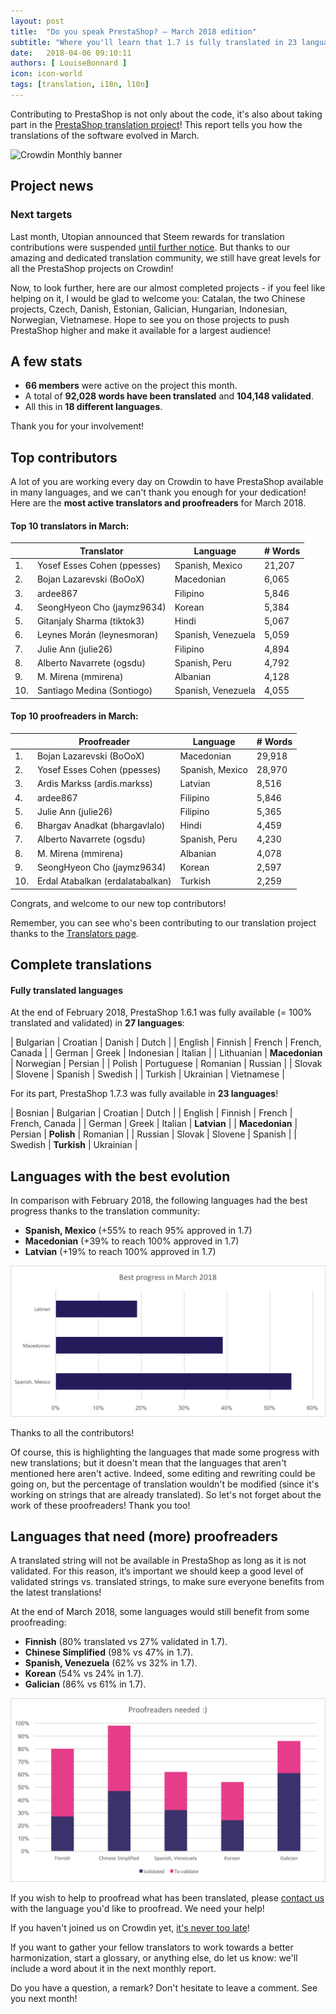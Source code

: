 ```yaml
---
layout: post
title:  "Do you speak PrestaShop? – March 2018 edition"
subtitle: "Where you'll learn that 1.7 is fully translated in 23 languages"
date:   2018-04-06 09:10:11
authors: [ LouiseBonnard ]
icon: icon-world
tags: [translation, i18n, l10n]
---
```


Contributing to PrestaShop is not only about the code, it's also about taking part in the [PrestaShop translation project](https://crowdin.com/project/prestashop-official)! This report tells you how the translations of the software evolved in March.

![Crowdin Monthly banner](/assets/images/2017/04/DYSpeakPS.jpg)

## Project news


### Next targets

Last month, Utopian announced that Steem rewards for translation contributions were suspended [until further notice]( https://steemit.com/utopian-io/@utopian-io/translation-contribution-submissions-paused-until-further-notice). But thanks to our amazing and dedicated translation community, we still have great levels for all the PrestaShop projects on Crowdin!

Now, to look further, here are our almost completed projects - if you feel like helping on it, I would be glad to welcome you: Catalan, the two Chinese projects, Czech, Danish, Estonian, Galician, Hungarian, Indonesian, Norwegian, Vietnamese. Hope to see you on those projects to push PrestaShop higher and make it available for a largest audience!


## A few stats

* **66 members** were active on the project this month.
* A total of **92,028 words have been translated** and **104,148 validated**.
* All this in **18 different languages**.

Thank you for your involvement!


## Top contributors

A lot of you are working every day on Crowdin to have PrestaShop available in many languages, and we can't thank you enough for your dedication! Here are the **most active translators and proofreaders** for March 2018.

#### Top 10 translators in March:

| |Translator | Language | # Words
|-|---------- | -------- | ----------------
 1. | Yosef Esses Cohen (ppesses) | Spanish, Mexico | 21,207
 2. | Bojan Lazarevski (BoOoX) | Macedonian | 6,065
 3. | ardee867 | Filipino | 5,846
 4. | SeongHyeon Cho (jaymz9634) | Korean | 5,384
 5. | Gitanjaly Sharma (tiktok3) | Hindi | 5,067
 6. | Leynes Morán (leynesmoran) | Spanish, Venezuela | 5,059
 7. | Julie Ann (julie26) | Filipino | 4,894
 8. | Alberto Navarrete (ogsdu) | Spanish, Peru | 4,792
 9. | M. Mirena (mmirena) | Albanian | 4,128
10. | Santiago Medina (Sontiogo) | Spanish, Venezuela | 4,055


#### Top 10 proofreaders in March:

| | Proofreader | Language | # Words
|-| ---------- | -------- | ----------------
 1. | Bojan Lazarevski (BoOoX) | Macedonian | 29,918
 2. | Yosef Esses Cohen (ppesses) | Spanish, Mexico | 28,970
 3. | Ardis Markss (ardis.markss) | Latvian | 8,516
 4. | ardee867 | Filipino | 5,846
 5. | Julie Ann (julie26) | Filipino | 5,365
 6. | Bhargav Anadkat (bhargavlalo) | Hindi | 4,459
 7. | Alberto Navarrete (ogsdu) | Spanish, Peru | 4,230
 8. | M. Mirena (mmirena) | Albanian | 4,078
 9. | SeongHyeon Cho (jaymz9634) | Korean | 2,597
10. | Erdal Atabalkan (erdalatabalkan) | Turkish | 2,259

Congrats, and welcome to our new top contributors!

Remember, you can see who's been contributing to our translation project thanks to the [Translators page](http://translators.prestashop.com/).


## Complete translations

#### Fully translated languages

At the end of February 2018, PrestaShop 1.6.1 was fully available (= 100% translated and validated) in **27 languages**:

| Bulgarian | Croatian | Danish | Dutch | 
| English | Finnish | French | French, Canada |
| German | Greek | Indonesian | Italian |
| Lithuanian | **Macedonian** | Norwegian | Persian | 
| Polish | Portuguese | Romanian | Russian |
| Slovak | Slovene | Spanish | Swedish |
| Turkish | Ukrainian | Vietnamese |

For its part, PrestaShop 1.7.3 was fully available in **23 languages**!

| Bosnian | Bulgarian | Croatian | Dutch |
| English | Finnish | French | French, Canada |
| German | Greek | Italian | **Latvian** |
| **Macedonian** | Persian | **Polish** | Romanian |
| Russian | Slovak | Slovene | Spanish |
| Swedish | **Turkish** | Ukrainian |


## Languages with the best evolution

In comparison with February 2018, the following languages had the best progress thanks to the translation community:

* **Spanish, Mexico** (+55% to reach 95% approved in 1.7)
* **Macedonian** (+39% to reach 100% approved in 1.7)
* **Latvian** (+19% to reach 100% approved in 1.7)

![Best translation progress for March 2018](/assets/images/2018/04/Build_Crowdin_progress_March18.png)

Thanks to all the contributors!

Of course, this is highlighting the languages that made some progress with new translations; but it doesn't mean that the languages that aren't mentioned here aren't active. Indeed, some editing and rewriting could be going on, but the percentage of translation wouldn't be modified (since it's working on strings that are already translated). So let's not forget about the work of these proofreaders! Thank you too!


## Languages that need (more) proofreaders

A translated string will not be available in PrestaShop as long as it is not validated. For this reason, it’s important we should keep a good level of validated strings vs. translated strings, to make sure everyone benefits from the latest translations!

At the end of March 2018, some languages would still benefit from some proofreading:

* **Finnish** (80% translated vs 27% validated in 1.7).
* **Chinese Simplified** (98% vs 47% in 1.7).
* **Spanish, Venezuela** (62% vs 32% in 1.7).
* **Korean** (54% vs 24% in 1.7).
* **Galician** (86% vs 61% in 1.7).

![Languages that need proofreading](/assets/images/2018/04/Build_Crowdin_proofreading_March18.png)

If you wish to help to proofread what has been translated, please <a href="mailto:translation@prestashop.com?subject=Proofreading20PrestaShop20Translations">contact us</a> with the language you'd like to proofread. We need your help!

If you haven't joined us on Crowdin yet, [it's never too late](https://crowdin.com/project/prestashop-official)!

If you want to gather your fellow translators to work towards a better harmonization, start a glossary, or anything else, do let us know: we'll include a word about it in the next monthly report.

Do you have a question, a remark? Don't hesitate to leave a comment. See you next month!
